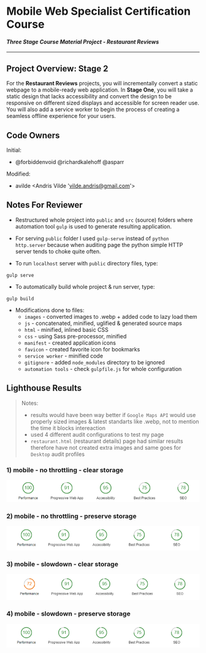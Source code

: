 # Mobile Web Specialist Certification Course
#### _Three Stage Course Material Project - Restaurant Reviews_
---
## Project Overview: Stage 2

For the **Restaurant Reviews** projects, you will incrementally convert a static webpage to a mobile-ready web application. In **Stage One**, you will take a static design that lacks accessibility and convert the design to be responsive on different sized displays and accessible for screen reader use. You will also add a service worker to begin the process of creating a seamless offline experience for your users.


## Code Owners
Initial:
* @forbiddenvoid @richardkalehoff @asparr

Modified: 
* avilde <Andris Vilde 'vilde.andris@gmail.com'>

## Notes For Reviewer

* Restructured whole project into `public` and `src` (source) folders where automation tool `gulp` is used to generate resulting application.

* For serving `public` folder I used `gulp-serve` instead of `python http.server` because when auditing page the python simple HTTP server tends to choke quite often.

* To run `localhost` server with `public` directory files, type:
```
gulp serve
```

* To automatically build whole project & run server, type:
```
gulp build
```

* Modifications done to files:
    * `images` - converted images to .webp + added code to lazy load them
    * `js` - concatenated, minified, uglified & generated source maps
    * `html` - minified, inlined basic CSS
    * `css` - using Sass pre-processor, minified
    * `manifest` - created application icons
    * `favicon` - created favorite icon for bookmarks
    * `service worker` - minified code
    * `gitignore` - added `node_modules` directory to be ignored
    * `automation tools` - check `gulpfile.js` for whole configuration

## Lighthouse Results
>Notes: 
> * results would have been way better if `Google Maps API` would use properly sized images & latest standarts like .webp, not to mention the time it blocks intereaction
> * used 4 different audit configurations to test my page
> * `restaurant.html` (restaurant details) page had similar results therefore have not created extra images and same goes for `Desktop` audit profiles

### 1) mobile - no throttling - clear storage 
![](./results/mobile-no_throttling-clear_storage.png)

### 2) mobile - no throttling - preserve storage
![](./results/mobile-no_throttling-preserve_storage.png)

### 3) mobile - slowdown - clear storage 
![](./results/mobile-slowdown-clear_storage.png)

### 4) mobile - slowdown - preserve storage 
![](./results/mobile-no_throttling-preserve_storage.png)
